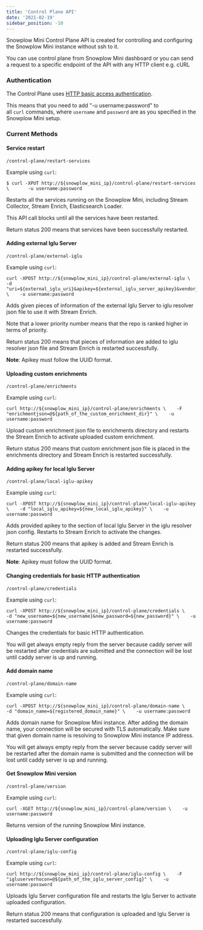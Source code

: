 ```yaml
---
title: 'Control Plane API'
date: '2021-02-19'
sidebar_position: -10
---
```


Snowplow Mini Control Plane API is created for controlling and configuring the Snowplow Mini instance without ssh to it.

You can use control plane from Snowplow Mini dashboard or you can send a request to a specific endpoint of the API with any HTTP client e.g. cURL

### Authentication

The Control Plane uses [HTTP basic access authentication](https://en.wikipedia.org/wiki/Basic_access_authentication).

This means that you need to add "-u username:password" to all `curl` commands, where `username` and `password` are as you specified in the Snowplow Mini setup.

### Current Methods

#### Service restart

```
/control-plane/restart-services﻿
```

Example using `curl`:

```
$ curl -XPUT http://${snowplow_mini_ip}/control-plane/restart-services \       -u username:password﻿
```

Restarts all the services running on the Snowplow Mini, including Stream Collector, Stream Enrich, Elasticsearch Loader.

This API call blocks until all the services have been restarted.

Return status 200 means that services have been successfully restarted.

#### Adding external Iglu Server

```
/control-plane/external-iglu﻿
```

Example using `curl`:

```
curl -XPOST http://${snowplow_mini_ip}/control-plane/external-iglu \    -d "uri=${external_iglu_uri}&apikey=${external_iglu_server_apikey}&vendor_prefix=${vendor_prefix}&name=${iglu_server_name}&priority=${priority}" \    -u username:password﻿
```

Adds given pieces of information of the external Iglu Server to iglu resolver json file to use it with Stream Enrich.

Note that a lower priority number means that the repo is ranked higher in terms of priority.

Return status 200 means that pieces of information are added to iglu resolver json file and Stream Enrich is restarted successfully.

**Note**: Apikey must follow the UUID format.

#### Uploading custom enrichments

```
/control-plane/enrichments﻿
```

Example using `curl`:

```
curl http://${snowplow_mini_ip}/control-plane/enrichments \    -F "enrichmentjson=@${path_of_the_custom_enrichment_dir}" \    -u username:password﻿
```

Upload custom enrichment json file to enrichments directory and restarts the Stream Enrich to activate uploaded custom enrichment.

Return status 200 means that custom enrichment json file is placed in the enrichments directory and Stream Enrich is restarted successfully.

#### Adding apikey for local Iglu Server

```
/control-plane/local-iglu-apikey﻿
```

Example using `curl`:

```
curl -XPOST http://${snowplow_mini_ip}/control-plane/local-iglu-apikey \    -d "local_iglu_apikey=${new_local_iglu_apikey}" \    -u username:password﻿
```

Adds provided apikey to the section of local Iglu Server in the iglu resolver json config. Restarts to Stream Enrich to activate the changes.

Return status 200 means that apikey is added and Stream Enrich is restarted successfully.

**Note**: Apikey must follow the UUID format.

#### Changing credentials for basic HTTP authentication

```
/control-plane/credentials﻿
```

Example using `curl`:

```
curl -XPOST http://${snowplow_mini_ip}/control-plane/credentials \    -d "new_username=${new_username}&new_password=${new_password}" \    -u username:password﻿
```

Changes the credentials for basic HTTP authentication.

You will get always empty reply from the server because caddy server will be restarted after credentials are submitted and the connection will be lost until caddy server is up and running.

#### Add domain name

```
/control-plane/domain-name﻿
```

Example using `curl`:

```
curl -XPOST http://${snowplow_mini_ip}/control-plane/domain-name \    -d "domain_name=${registered_domain_name}" \    -u username:password﻿
```

Adds domain name for Snowplow Mini instance. After adding the domain name, your connection will be secured with TLS automatically. Make sure that given domain name is resolving to Snowplow Mini instance IP address.

You will get always empty reply from the server because caddy server will be restarted after the domain name is submitted and the connection will be lost until caddy server is up and running.

#### Get Snowplow Mini version

```
/control-plane/version﻿
```

Example using `curl`:

```
curl -XGET http://${snowplow_mini_ip}/control-plane/version \    -u username:password﻿
```

Returns version of the running Snowplow Mini instance.

#### Uploading Iglu Server configuration

```
/control-plane/iglu-config﻿
```

Example using `curl`:

```
curl http://${snowplow_mini_ip}/control-plane/iglu-config \    -F "igluserverhocon=@${path_of_the_iglu_server_config}" \    -u username:password﻿
```

Uploads Iglu Server configuration file and restarts the Iglu Server to activate uploaded configuration.

Return status 200 means that configuration is uploaded and Iglu Server is restarted successfully.
